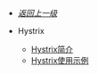 - [*返回上一级*](/spring-cloud/_sidebar.md)
- Hystrix

    - [Hystrix简介](/spring-cloud/Hystrix/Hystrix简介/README.md)
    - [Hystrix使用示例](/spring-cloud/Hystrix/Hystrix使用示例/README.md)